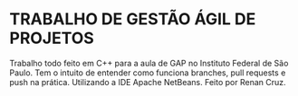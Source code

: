 # TRABALHO DE GESTÃO ÁGIL DE PROJETOS

Trabalho todo feito em C++ para a aula de GAP no Instituto Federal de São Paulo.
Tem o intuito de entender como funciona branches, pull requests e push na prática.
Utilizando a IDE Apache NetBeans.
Feito por Renan Cruz.